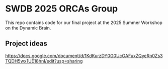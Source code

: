 # SWDB 2025 ORCAs Group

This repo contains code for our final project at the 2025 Summer Workshop on the Dynamic Brain. 


## Project ideas

https://docs.google.com/document/d/1KdKurzDY0G0UcOAFuxZQyeRn0Zs3TQDH5wx1UE18hnI/edit?usp=sharing
